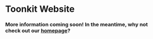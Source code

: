 # Toonkit Website

### More information coming soon! In the meantime, why not check out our [homepage](https://toonkit.net)?
